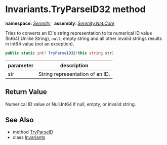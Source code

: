 # Invariants.TryParseID32 method
**namespace:** *[Serenity](../../README.md#serenity-namespace)*   **assembly**: *[Serenity.Net.Core](../../README.md)*

Tries to converts an ID's string representation to its numerical ID value (Int64).Unlike String), `null`, empty string and all other invalid strings results in Int64 value (not an exception).

```csharp
public static int? TryParseID32(this string str)
```

| parameter | description |
| --- | --- |
| str | String representation of an ID. |

## Return Value

Numerical ID value or Null.Int64 if null, empty, or invalid string.

## See Also

* method [TryParseID](TryParseID.md)
* class [Invariants](../Invariants.md)